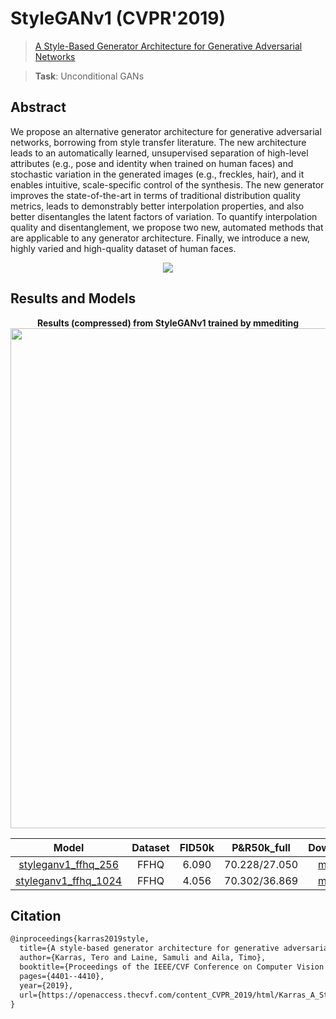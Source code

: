 # StyleGANv1 (CVPR'2019)

> [A Style-Based Generator Architecture for Generative Adversarial Networks](https://openaccess.thecvf.com/content_CVPR_2019/html/Karras_A_Style-Based_Generator_Architecture_for_Generative_Adversarial_Networks_CVPR_2019_paper.html)

> **Task**: Unconditional GANs

<!-- [ALGORITHM] -->

## Abstract

<!-- [ABSTRACT] -->

We propose an alternative generator architecture for generative adversarial networks, borrowing from style transfer literature. The new architecture leads to an automatically learned, unsupervised separation of high-level attributes (e.g., pose and identity when trained on human faces) and stochastic variation in the generated images (e.g., freckles, hair), and it enables intuitive, scale-specific control of the synthesis. The new generator improves the state-of-the-art in terms of traditional distribution quality metrics, leads to demonstrably better interpolation properties, and also better disentangles the latent factors of variation. To quantify interpolation quality and disentanglement, we propose two new, automated methods that are applicable to any generator architecture. Finally, we introduce a new, highly varied and high-quality dataset of human faces.

<!-- [IMAGE] -->

<div align=center>
<img src="https://user-images.githubusercontent.com/28132635/143055313-f4988870-2963-4a2f-916e-0de0e04eb474.JPG"/>
</div>

## Results and Models

<div align="center">
  <b> Results (compressed) from StyleGANv1 trained by mmediting</b>
  <br/>
  <img src="https://user-images.githubusercontent.com/12726765/113845642-4f9ee980-97c8-11eb-85c7-49d6d21dd46b.png" width="800"/>
</div>

|                                Model                                | Dataset | FID50k |  P&R50k_full  |                                                  Download                                                   |
| :-----------------------------------------------------------------: | :-----: | :----: | :-----------: | :---------------------------------------------------------------------------------------------------------: |
|  [styleganv1_ffhq_256](./styleganv1_ffhq-256x256_8xb4-25Mimgs.py)   |  FFHQ   | 6.090  | 70.228/27.050 | [model](https://download.openmmlab.com/mmediting/styleganv1/styleganv1_ffhq_256_g8_25Mimg_20210407_161748-0094da86.pth) |
| [styleganv1_ffhq_1024](./styleganv1_ffhq-1024x1024_8xb4-25Mimgs.py) |  FFHQ   | 4.056  | 70.302/36.869 | [model](https://download.openmmlab.com/mmediting/styleganv1/styleganv1_ffhq_1024_g8_25Mimg_20210407_161627-850a7234.pth) |

## Citation

```latex
@inproceedings{karras2019style,
  title={A style-based generator architecture for generative adversarial networks},
  author={Karras, Tero and Laine, Samuli and Aila, Timo},
  booktitle={Proceedings of the IEEE/CVF Conference on Computer Vision and Pattern Recognition},
  pages={4401--4410},
  year={2019},
  url={https://openaccess.thecvf.com/content_CVPR_2019/html/Karras_A_Style-Based_Generator_Architecture_for_Generative_Adversarial_Networks_CVPR_2019_paper.html},
}
```
